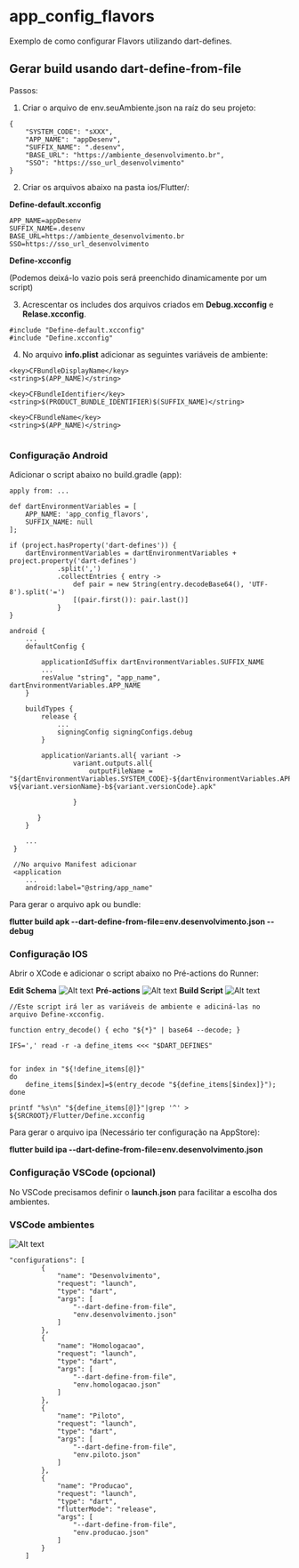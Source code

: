 # app_config_flavors

Exemplo de como configurar Flavors utilizando dart-defines.

## Gerar build usando dart-define-from-file

Passos:

1. Criar o arquivo de env.seuAmbiente.json na raíz do seu projeto:

```
{
    "SYSTEM_CODE": "sXXX",
    "APP_NAME": "appDesenv",
    "SUFFIX_NAME": ".desenv",
    "BASE_URL": "https://ambiente_desenvolvimento.br",
    "SSO": "https://sso_url_desenvolvimento"
}

```
2. Criar os arquivos abaixo na pasta ios/Flutter/:

**Define-default.xcconfig**

````
APP_NAME=appDesenv
SUFFIX_NAME=.desenv
BASE_URL=https://ambiente_desenvolvimento.br
SSO=https://sso_url_desenvolvimento

````
**Define-xcconfig** 

(Podemos deixá-lo vazio pois será preenchido dinamicamente por um script)


3. Acrescentar os includes dos arquivos criados em **Debug.xcconfig** e **Relase.xcconfig**.

```
#include "Define-default.xcconfig"
#include "Define.xcconfig"

```

4. No arquivo **info.plist** adicionar as seguintes variáveis de ambiente:

````
<key>CFBundleDisplayName</key>
<string>$(APP_NAME)</string>

<key>CFBundleIdentifier</key>
<string>$(PRODUCT_BUNDLE_IDENTIFIER)$(SUFFIX_NAME)</string>

<key>CFBundleName</key>
<string>$(APP_NAME)</string>


````

### Configuração Android

Adicionar o script abaixo no build.gradle (app):

```
apply from: ...

def dartEnvironmentVariables = [
    APP_NAME: 'app_config_flavors',
    SUFFIX_NAME: null
];

if (project.hasProperty('dart-defines')) {
    dartEnvironmentVariables = dartEnvironmentVariables + project.property('dart-defines')
            .split(',')
            .collectEntries { entry ->
                def pair = new String(entry.decodeBase64(), 'UTF-8').split('=')
                [(pair.first()): pair.last()]
            }
}

android {
    ...
    defaultConfig {
        
        applicationIdSuffix dartEnvironmentVariables.SUFFIX_NAME
        ...
        resValue "string", "app_name", dartEnvironmentVariables.APP_NAME
    }

    buildTypes {
        release {
            ...
            signingConfig signingConfigs.debug
        }

        applicationVariants.all{ variant ->            
                variant.outputs.all{                    
                    outputFileName = "${dartEnvironmentVariables.SYSTEM_CODE}-${dartEnvironmentVariables.APP_NAME}${dartEnvironmentVariables.SUFFIX_NAME}-${variant.name}-v${variant.versionName}-b${variant.versionCode}.apk"       
                        
                }
            
       }
    }

    ...
 }

 //No arquivo Manifest adicionar
 <application
    ...
    android:label="@string/app_name"

```

Para gerar o arquivo apk ou bundle:

 **flutter build apk --dart-define-from-file=env.desenvolvimento.json --debug**


### Configuração IOS

Abrir o XCode e adicionar o script abaixo no Pré-actions do Runner:

**Edit Schema**
![Alt text](edit_schema.png)
**Pré-actions**
![Alt text](Pré-actions.png)
**Build Script**
![Alt text](Build-script.png)


```
//Este script irá ler as variáveis de ambiente e adiciná-las no arquivo Define-xcconfig.

function entry_decode() { echo "${*}" | base64 --decode; }

IFS=',' read -r -a define_items <<< "$DART_DEFINES"


for index in "${!define_items[@]}"
do
    define_items[$index]=$(entry_decode "${define_items[$index]}");
done

printf "%s\n" "${define_items[@]}"|grep '^' > ${SRCROOT}/Flutter/Define.xcconfig

```

Para gerar o arquivo ipa (Necessário ter configuração na AppStore):

**flutter build ipa --dart-define-from-file=env.desenvolvimento.json**


### Configuração VSCode (opcional)

No VSCode precisamos definir o **launch.json** para facilitar a escolha dos ambientes.

### VSCode ambientes
![Alt text](vscode-ambientes.png)


````
"configurations": [
        {
            "name": "Desenvolvimento",
            "request": "launch",
            "type": "dart",
            "args": [
                "--dart-define-from-file",
                "env.desenvolvimento.json"
            ]
        },
        {
            "name": "Homologacao",
            "request": "launch",
            "type": "dart",
            "args": [
                "--dart-define-from-file",
                "env.homologacao.json"
            ]
        },
        {
            "name": "Piloto",
            "request": "launch",
            "type": "dart",
            "args": [
                "--dart-define-from-file",
                "env.piloto.json"
            ]
        },
        {
            "name": "Producao",
            "request": "launch",
            "type": "dart",
            "flutterMode": "release",
            "args": [
                "--dart-define-from-file",
                "env.producao.json"
            ]
        }
    ]

````



